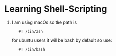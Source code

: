 # Learning Shell-Scripting


1. I am using macOs so the path is 

          #! /bin/zsh

   for ubuntu users it will be bash by default so use:

          #! /bin/bash